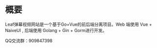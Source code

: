 # 概要

Leaf弹幕视频网站是一个基于Go+Vue的前后端分离项目。Web 端使用 Vue + NaiveUI , 后端使用 Golang + Gin + Gorm进行开发。


QQ交流群：909847398


  

